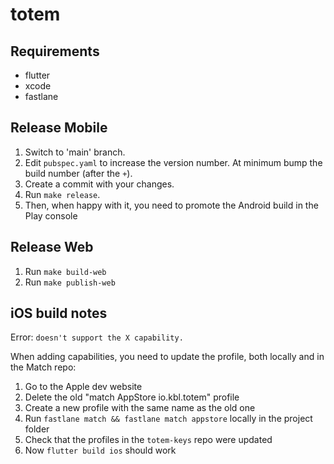 # totem

## Requirements
- flutter
- xcode
- fastlane

## Release Mobile

1. Switch to 'main' branch.
1. Edit `pubspec.yaml` to increase the version number. At minimum bump the build number (after the `+`).
1. Create a commit with your changes.
1. Run `make release`.
1. Then, when happy with it, you need to promote the Android build in the Play console 

## Release Web

1. Run `make build-web`
1. Run `make publish-web`

## iOS build notes

Error: `doesn't support the X capability.`

When adding capabilities, you need to update the profile, both locally and in the Match repo:

1. Go to the Apple dev website
1. Delete the old "match AppStore io.kbl.totem" profile
1. Create a new profile with the same name as the old one
1. Run `fastlane match && fastlane match appstore` locally in the project folder
1. Check that the profiles in the `totem-keys` repo were updated
1. Now `flutter build ios` should work